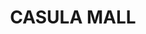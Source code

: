 ---
lastmod: '2025-04-06T06:05:20+00:00'
latitude: -33.928392
layout: suburb
longitude: 150.921448
postcode: '2170'
state: NSW
title: CASULA MALL
url: /nsw/casula-mall/
---